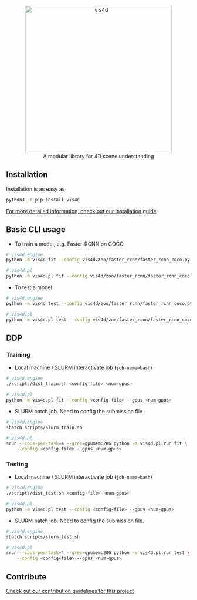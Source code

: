 <p align="center">
    <!-- pypi-strip -->
    <picture>
    <!-- /pypi-strip -->
    <img alt="vis4d" src="https://dl.cv.ethz.ch/vis4d/vis4d_logo.svg" width="400">
    <!-- pypi-strip -->
    </picture>
    <!-- /pypi-strip -->
    <br/>
    A modular library for 4D scene understanding
</p>

## Installation

Installation is as easy as

```bash
python3 -m pip install vis4d
```

[For more detailed information, check out our installation guide](docs/source/user_guide/install.rst)

## Basic CLI usage

- To train a model, e.g. Faster-RCNN on COCO

```bash
# vis4d.engine
python -m vis4d fit --config vis4d/zoo/faster_rcnn/faster_rcnn_coco.py --gpus 1

# vis4d.pl
python -m vis4d.pl fit --config vis4d/zoo/faster_rcnn/faster_rcnn_coco.py --gpus 1
```

- To test a model

```bash
# vis4d.engine
python -m vis4d test --config vis4d/zoo/faster_rcnn/faster_rcnn_coco.py --gpus 1

# vis4d.pl
python -m vis4d.pl test --config vis4d/zoo/faster_rcnn/faster_rcnn_coco.py --gpus 1
```

## DDP

### Training

- Local machine / SLURM interactivate job (`job-name=bash`)

```bash
# vis4d.engine
./scripts/dist_train.sh <config-file> <num-gpus>

# vis4d.pl
python -m vis4d.pl fit --config <config-file> --gpus <num-gpus>
```

- SLURM batch job. Need to config the submission file.

```bash
# vis4d.engine
sbatch scripts/slurm_train.sh

# vis4d.pl
srun --cpus-per-task=4 --gres=gpumem:20G python -m vis4d.pl.run fit \
    --config <config-file> --gpus <num-gpus>
```

### Testing

- Local machine / SLURM interactivate job (`job-name=bash`)

```bash
# vis4d.engine
./scripts/dist_test.sh <config-file> <num-gpus>

# vis4d.pl
python -m vis4d.pl test --config <config-file> --gpus <num-gpus>
```

- SLURM batch job. Need to config the submission file.

```bash
# vis4d.engine
sbatch scripts/slurm_test.sh

# vis4d.pl
srun --cpus-per-task=4 --gres=gpumem:20G python -m vis4d.pl.run test \
    --config <config-file> --gpus <num-gpus>
```

## Contribute

[Check out our contribution guidelines for this project](docs/source/dev_guide/contribute.rst)
